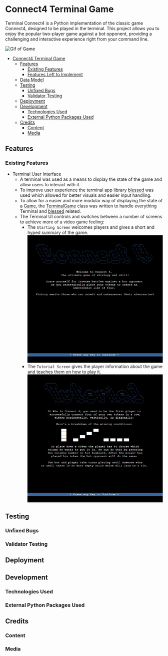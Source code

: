 # Connect4 Terminal Game

Terminal Connect4 is a Python implementation of the classic game Connect4, designed to be played in the terminal. This project allows you to enjoy the popular two-player game against a bot opponent, providing a challenging and interactive experience right from your command line.

![Gif of Game](docs/gifs/game-demo.gif)
- [Connect4 Terminal Game](#connect4-terminal-game)
  * [Features](#features)
    * [Existing Features](#existing-features)
    * [Features Left to Implement](#features-left-to-implement)
  * [Data Model](#data-model)
  * [Testing](#testing)
    * [Unfixed Bugs](#unfixed-bugs)
    * [Validator Testing](#validator-testing)
  * [Deployment](#deployment)
  * [Development](#development)
    * [Technologies Used](#technologies-used)
    * [External Python Packages Used](#external-python-packages-used)
  * [Credits](#credits)
    * [Content](#content)
    * [Media](#media)

## Features

### Existing Features

  - Terminal User Interface
    - A terminal was used as a means to display the state of the game and allow users to interact with it.
    - To improve user experience the terminal app library [blessed](https://pypi.org/project/blessed/) was used which allowed for better visuals and easier input handling.
    - To allow for a easier and more modular way of displaying the state of a [Game](https://github.com/DebuggedMoon/terminal-connect4/blob/main/game.py), the [TerminalGame](https://github.com/DebuggedMoon/terminal-connect4/blob/main/terminalgame.py) class was written to handle everything Terminal and [blessed](https://pypi.org/project/blessed/) related.
    - The Terminal UI controls and switches between a number of screens to achieve more of a video game feeling:
      - The `Starting Screen` welcomes players and gives a short and hyped summary of the game.
        ![Starting Screen](docs/images/starting_screen.webp)
      - The `Tutorial Screen` gives the player information about the game and teaches them on how to play it.
        ![Tutorial Screen](docs/images/tutorial.webp)

## Testing

### Unfixed Bugs

### Validator Testing 

## Deployment

## Development

### Technologies Used

### External Python Packages Used

## Credits

### Content

### Media